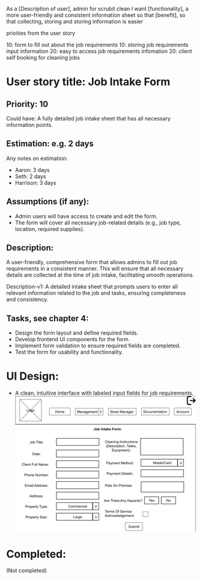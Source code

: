 As a [Description of user], admin for scrubit clean
I want [functionality], a more user-friendly and consistent information sheet
so that [benefit], so that collecting, storing and storing information is easier

prioities from the user story

10: form to fill out about the job requirements
10: storing job requirements input information
20: easy to access job requirements infomation
20: client self booking for cleaning jobs

# User story title: Job Intake Form

## Priority: 10
Could have:
A fully detailed job intake sheet that has all necessary information points.

## Estimation: e.g. 2 days
Any notes on estimation:
* Aaron: 3 days
* Seth: 2 days 
* Harrison: 3 days

## Assumptions (if any):
- Admin users will have access to create and edit the form.
- The form will cover all necessary job-related details (e.g., job type, location, required supplies).

## Description:
A user-friendly, comprehensive form that allows admins to fill out job requirements in a consistent manner. This will ensure that all necessary details are collected at the time of job intake, facilitating smooth operations.

Description-v1:
A detailed intake sheet that prompts users to enter all relevant information related to the job and tasks, ensuring completeness and consistency.

## Tasks, see chapter 4:
- Design the form layout and define required fields.
- Develop frontend UI components for the form.
- Implement form validation to ensure required fields are completed.
- Test the form for usability and functionality.

# UI Design:
- A clean, intuitive interface with labeled input fields for job requirements.
![User Story 5 Wireframe](user_story_wireframes/User_Story_5_Wireframe.png)

# Completed:
(Not completed)
